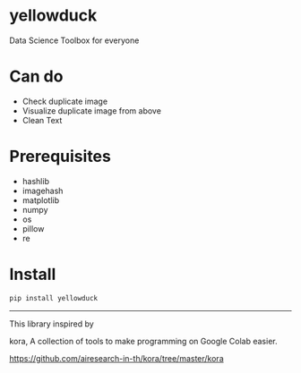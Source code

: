 # yellowduck

Data Science Toolbox for everyone

# Can do

- Check duplicate image
- Visualize duplicate image from above
- Clean Text

# Prerequisites

- hashlib
- imagehash
- matplotlib
- numpy
- os
- pillow
- re

# Install

```ruby
pip install yellowduck
```

---------------------------------------

This library inspired by 

kora, A collection of tools to make programming on Google Colab easier.

https://github.com/airesearch-in-th/kora/tree/master/kora
